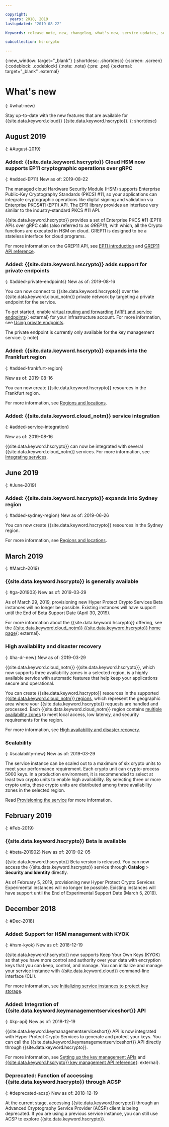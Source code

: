 ```yaml
---

copyright:
  years: 2018, 2019
lastupdated: "2019-08-22"

Keywords: release note, new, changelog, what's new, service updates, service bulletin

subcollection: hs-crypto

---
```


{:new_window: target="_blank"}
{:shortdesc: .shortdesc}
{:screen: .screen}
{:codeblock: .codeblock}
{:note: .note}
{:pre: .pre}
{:external: target="_blank" .external}

# What's new
{: #what-new}

Stay up-to-date with the new features that are available for {{site.data.keyword.cloud}} {{site.data.keyword.hscrypto}}.
{: shortdesc}

## August 2019
{: #August-2019}

### Added: {{site.data.keyword.hscrypto}} Cloud HSM now supports EP11 cryptographic operations over gRPC
{: #added-EP11}
New as of: 2019-08-22

The managed cloud Hardware Security Module (HSM) supports Enterprise Public-Key Cryptography Standards (PKCS) #11, so your applications can integrate cryptographic operations like digital signing and validation via Enterprise PKCS#11 (EP11) API. The EP11 library provides an interface very similar to the industry-standard PKCS #11 API.

{{site.data.keyword.hscrypto}} provides a set of Enterprise PKCS #11 (EP11) APIs over gRPC calls (also referred to as *GREP11*), with which, all the Crypto functions are executed in HSM on cloud. GREP11 is designed to be a stateless interface for cloud programs.

For more information on the GREP11 API, see [EP11 introduction](/docs/services/hs-crypto/hs-crypto?topic=hs-crypto-enterprise_PKCS11_overview) and [GREP11 API reference](/docs/services/hs-crypto?topic=hs-crypto-grep11-api-ref).

### Added: {{site.data.keyword.hscrypto}} adds support for private endpoints
{: #added-private-endpoints}
New as of: 2019-08-16

You can now connect to {{site.data.keyword.hscrypto}} over the {{site.data.keyword.cloud_notm}} private network by targeting a private endpoint for the service.

To get started, enable [virtual routing and forwarding (VRF) and service endpoints](/docs/account?topic=account-vrf-service-endpoint){: external} for your infrastructure account. For more information, see [Using private endpoints](/docs/services/hs-crypto?topic=hs-crypto-private-endpoints).

The private endpoint is currently only available for the key management service.
{: note}

### Added: {{site.data.keyword.hscrypto}} expands into the Frankfurt region
{: #added-frankfurt-region}

New as of: 2019-08-16

You can now create {{site.data.keyword.hscrypto}} resources in the Frankfurt region.

For more information, see [Regions and locations](/docs/services/hs-crypto?topic=hs-crypto-regions).

### Added: {{site.data.keyword.cloud_notm}} service integration
{: #added-service-integration}

New as of: 2019-08-16

{{site.data.keyword.hscrypto}} can now be integrated with several {{site.data.keyword.cloud_notm}} services. For more information, see [Integrating services](/docs/services/hs-crypto?topic=hs-crypto-integrate-services). 

## June 2019
{: #June-2019}

### Added: {{site.data.keyword.hscrypto}} expands into Sydney region
{: #added-sydney-region}
New as of: 2019-06-26

You can now create {{site.data.keyword.hscrypto}} resources in the Sydney region.

For more information, see [Regions and locations](/docs/services/hs-crypto?topic=hs-crypto-regions).

## March 2019
{: #March-2019}

### {{site.data.keyword.hscrypto}} is generally available
{: #ga-201903}
New as of: 2019-03-29

As of March 29, 2019, provisioning new Hyper Protect Crypto Services Beta instances will no longer be possible. Existing instances will have support until the End of Beta Support Date (April 30, 2019).

<!-- See [Migrating keys from a Beta service instance](/docs/services/hs-crypto/transition-keys.html) for information on migrating keys to a production service instance. -->

For more information about the {{site.data.keyword.hscrypto}} offering, see the [{{site.data.keyword.cloud_notm}} {{site.data.keyword.hscrypto}} home page](https://www.ibm.com/cloud/hyper-protect-crypto){: external}.

### High availability and disaster recovery
{: #ha-dr-new}
New as of: 2019-03-29

{{site.data.keyword.cloud_notm}} {{site.data.keyword.hscrypto}}, which now supports three availability zones in a selected region, is a highly available service with automatic features that help keep your applications secure and operational.

You can create {{site.data.keyword.hscrypto}} resources in the supported [{{site.data.keyword.cloud_notm}} regions](/docs/services/hs-crypto?topic=hs-crypto-regions), which represent the geographic area where your {{site.data.keyword.hscrypto}} requests are handled and processed. Each {{site.data.keyword.cloud_notm}} region contains [multiple availability zones](https://www.ibm.com/cloud/blog/announcements/expansion-availability-zones-global-regions) to meet local access, low latency, and security requirements for the region.

For more information, see [High availability and disaster recovery](/docs/services/hs-crypto?topic=hs-crypto-ha-dr).

### Scalability
{: #scalability-new}
New as of: 2019-03-29

The service instance can be scaled out to a maximum of six crypto units to meet your performance requirement. Each crypto unit can crypto-process 5000 keys. In a production environment, it is recommended to select at least two crypto units to enable high availability. By selecting three or more crypto units, these crypto units are distributed among three availability zones in the selected region.

Read [Provisioning the service](/docs/services/hs-crypto?topic=hs-crypto-provision) for more information.

## February 2019
{: #Feb-2019}

### {{site.data.keyword.hscrypto}} Beta is available
{: #beta-201902}
New as of: 2019-02-05

{{site.data.keyword.hscrypto}} Beta version is released. You can now access the {{site.data.keyword.hscrypto}} service through **Catalog** > **Security and Identity** directly.

As of February 5, 2019, provisioning new Hyper Protect Crypto Services Experimental instances will no longer be possible. Existing instances will have support until the End of Experimental Support Date (March 5, 2019).

## December 2018
{: #Dec-2018}

### Added: Support for HSM management with KYOK
{: #hsm-kyok}
New as of: 2018-12-19

{{site.data.keyword.hscrypto}} now supports Keep Your Own Keys (KYOK) so that you have more control and authority over your data with encryption keys that you can keep, control, and manage. You can initialize and manage your service instance with {{site.data.keyword.cloud}} command-line interface (CLI).

For more information, see [Initializing service instances to protect key storage](/docs/services/hs-crypto?topic=hs-crypto-initialize-hsm).

### Added: Integration of {{site.data.keyword.keymanagementserviceshort}} API
{: #kp-api}
New as of: 2018-12-19

{{site.data.keyword.keymanagementserviceshort}} API is now integrated with Hyper Protect Crypto Services to generate and protect your keys. You can call the {{site.data.keyword.keymanagementserviceshort}} API directly through {{site.data.keyword.hscrypto}}.

For more information, see [Setting up the key management APIs](/docs/services/hs-crypto?topic=hs-crypto-set-up-kms-api) and [{{site.data.keyword.hscrypto}} key management API reference](https://{DomainName}/apidocs/hs-crypto){: external}.

### Deprecated: Function of accessing {{site.data.keyword.hscrypto}} through ACSP
{: #deprecated-acsp}
New as of: 2018-12-19

At the current stage, accessing {{site.data.keyword.hscrypto}} through an Advanced Cryptography Service Provider (ACSP) client is being deprecated. If you are using a previous service instance, you can still use ACSP to explore {{site.data.keyword.hscrypto}}.
